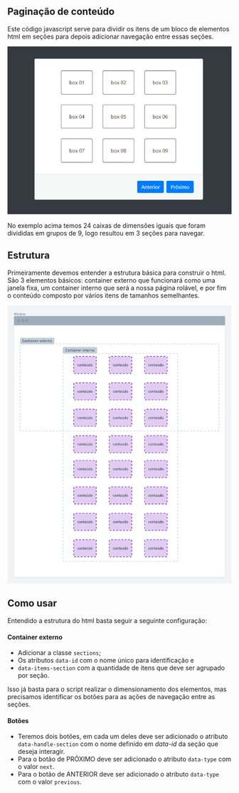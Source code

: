 ## Paginação de conteúdo

Este código javascript serve para dividir os itens de um bloco de elementos html em seções para depois adicionar navegação entre essas seções.

![exemplo](./assets/navegacao_em_scroll.gif)

No exemplo acima temos 24 caixas de dimensões iguais que foram divididas em grupos de 9, logo resultou em 3 seções para navegar.

## Estrutura

Primeiramente devemos entender a estrutura básica para construir o html. São 3 elementos básicos: container externo que funcionará como uma janela fixa, um container interno que será a nossa página rolável, e por fim o conteúdo composto por vários itens de tamanhos semelhantes.

![estrutura html](./assets/estrutura.png)

## Como usar

Entendido a estrutura do html basta seguir a seguinte configuração:

#### Container externo
- Adicionar a classe `sections`;
- Os atributos `data-id` com o nome único para identificação e
-  `data-items-section` com a quantidade de itens que deve ser agrupado por seção.

Isso já basta para o script realizar o dimensionamento dos elementos, mas precisamos identificar os botões para as ações de navegação entre as seções.

#### Botões
- Teremos dois botões, em cada um deles deve ser adicionado o atributo `data-handle-section` com o nome definido em *data-id* da seção que deseja interagir. 
- Para o botão de PRÓXIMO deve ser adicionado o atributo `data-type` com o valor `next`.
- Para o botão de ANTERIOR deve ser adicionado o atributo `data-type` com o valor `previous`.



